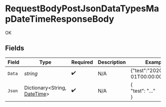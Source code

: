 # RequestBodyPostJsonDataTypesMapDateTimeResponseBody

OK


## Fields

| Field                                                                                                     | Type                                                                                                      | Required                                                                                                  | Description                                                                                               | Example                                                                                                   |
| --------------------------------------------------------------------------------------------------------- | --------------------------------------------------------------------------------------------------------- | --------------------------------------------------------------------------------------------------------- | --------------------------------------------------------------------------------------------------------- | --------------------------------------------------------------------------------------------------------- |
| `Data`                                                                                                    | *string*                                                                                                  | :heavy_check_mark:                                                                                        | N/A                                                                                                       | {"test":"2020-01-01T00:00:00.001Z"}                                                                       |
| `Json`                                                                                                    | Dictionary<String, [DateTime](https://learn.microsoft.com/en-us/dotnet/api/system.datetime?view=net-5.0)> | :heavy_check_mark:                                                                                        | N/A                                                                                                       | {<br/>"test": "..."<br/>}                                                                                 |